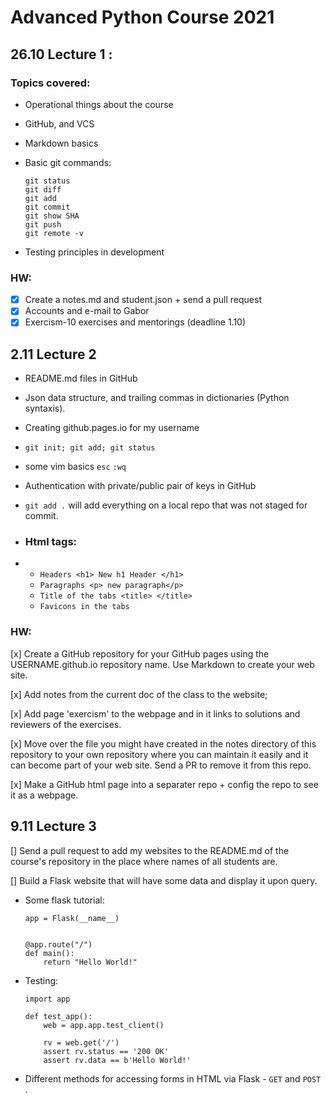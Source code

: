 # Advanced Python Course 2021

## 26.10 Lecture 1 :

### Topics covered:

* Operational things about the course

* GitHub, and VCS

* Markdown basics

* Basic git commands:

  ```git
  git status
  git diff
  git add
  git commit
  git show SHA
  git push
  git remote -v
  ```

* Testing principles in development  

### HW:

- [x] Create a notes.md and student.json + send a pull request 
- [x] Accounts and e-mail to Gabor 
- [x] Exercism-10 exercises and mentorings (deadline 1.10)

## 2.11 Lecture 2

* README.md files in GitHub 

* Json data structure, and trailing commas in dictionaries (Python syntaxis). 

* Creating github.pages.io for my username 

* ```git init; git add; git status```

* some vim basics ```esc``` ```:wq``` 

* Authentication with private/public pair of keys in GitHub

* ```git add .``` will add everything on a local repo that was not staged for commit.

* ### Html tags:

* - ```Headers <h1> New h1 Header </h1> ```
  - ```Paragraphs <p> new paragraph</p> ```
  - ```Title of the tabs <title> </title>```
  - ```Favicons in the tabs```

### HW:

[x] Create a GitHub repository for your GitHub pages using the USERNAME.github.io repository name. Use Markdown to create your web site.

[x] Add notes from the current doc of the class to the website;  

[x] Add page 'exercism' to the webpage and in it links to solutions and reviewers of the exercises. 

[x] Move over the file you might have created in the notes directory of this repository to your own repository where you can maintain it easily and it can become part of your web site. Send a PR to remove it from this repo.

[x] Make a GitHub html page into a separater repo + config the repo to see it as a webpage.



## 9.11 Lecture 3

[] Send a pull request to add my websites to the README.md of the course's repository in the place where names of all students are. 

[] Build a Flask website that will have some data and display it upon query. 

* Some flask tutorial:

  ```
  app = Flask(__name__)
  
  
  @app.route("/")
  def main():
      return "Hello World!"
  ```

* Testing:

  ```
  import app
  
  def test_app():
      web = app.app.test_client()
  
      rv = web.get('/')
      assert rv.status == '200 OK'
      assert rv.data == b'Hello World!'
  ```



* Different methods for accessing forms in HTML via Flask - ```GET``` and ```POST``` . 
